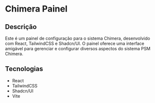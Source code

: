 # Chimera Painel

## Descrição

Este é um painel de configuração para o sistema Chimera, desenvolvido com React, TailwindCSS e Shadcn/UI. O painel oferece uma interface amigável para gerenciar e configurar diversos aspectos do sistema PSM Chimera.

## Tecnologias

- React
- TailwindCSS
- Shadcn/UI
- Vite
